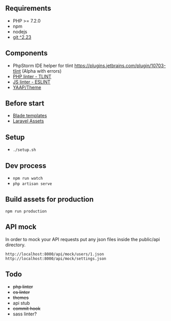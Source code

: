 ## Requirements
- PHP >= 7.2.0
- npm
- nodejs
- [git ^2.23](http://jr0cket.co.uk/2016/06/git-2-9-on-ubuntu-16-04.html)

## Components
- PhpStorm IDE helper for tlint https://plugins.jetbrains.com/plugin/10703-tlint (Alpha with errors)
- [PHP linter - TLINT](https://github.com/tightenco/tlint)
- [JS linter - ESLINT](https://eslint.org)
- [YAAP/Theme](https://packagist.org/packages/yaap/theme)

## Before start
- [Blade templates](https://laravel.com/docs/6.x/blade)
- [Laravel Assets](https://laravel.com/docs/6.x/mix)

## Setup
- `./setup.sh`

## Dev process
- `npm run watch`
- `php artisan serve`


## Build assets for production
`npm run production`

## API mock

In order to mock your API requests put any json files inside the public/api directory.

`http://localhost:8000/api/mock/users/1.json`
`http://localhost:8000/api/mock/settings.json`



## Todo
- ~~php linter~~
- ~~es linter~~
- ~~themes~~
- api stub
- ~~commit hook~~
- sass linter?
